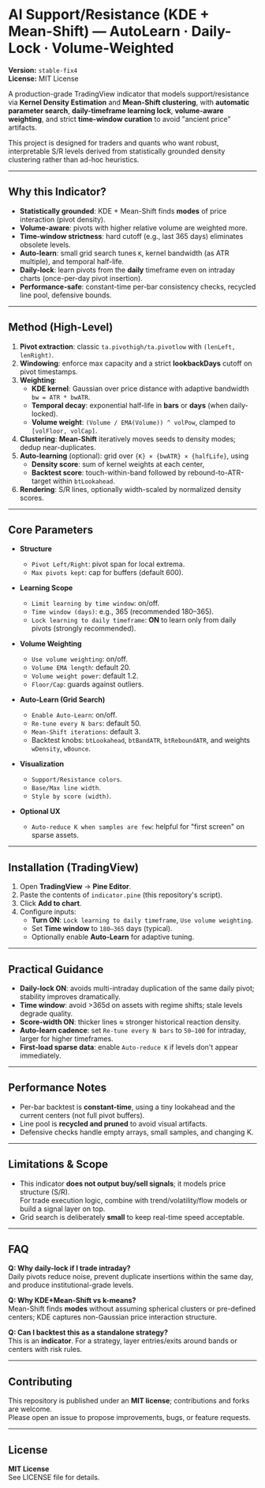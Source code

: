 # AI Support/Resistance (KDE + Mean-Shift) — AutoLearn · Daily-Lock · Volume-Weighted

**Version:** `stable-fix4`  
**License:** MIT License

A production-grade TradingView indicator that models support/resistance via **Kernel Density Estimation** and **Mean-Shift clustering**, with **automatic parameter search**, **daily-timeframe learning lock**, **volume-aware weighting**, and strict **time-window curation** to avoid "ancient price" artifacts.

This project is designed for traders and quants who want robust, interpretable S/R levels derived from statistically grounded density clustering rather than ad-hoc heuristics.

---

## Why this Indicator?

- **Statistically grounded**: KDE + Mean-Shift finds **modes** of price interaction (pivot density).
- **Volume-aware**: pivots with higher relative volume are weighted more.
- **Time-window strictness**: hard cutoff (e.g., last 365 days) eliminates obsolete levels.
- **Auto-learn**: small grid search tunes `K`, kernel bandwidth (as ATR multiple), and temporal half-life.
- **Daily-lock**: learn pivots from the **daily** timeframe even on intraday charts (once-per-day pivot insertion).
- **Performance-safe**: constant-time per-bar consistency checks, recycled line pool, defensive bounds.

---

## Method (High-Level)

1. **Pivot extraction**: classic `ta.pivothigh/ta.pivotlow` with `(lenLeft, lenRight)`.
2. **Windowing**: enforce max capacity and a strict **lookbackDays** cutoff on pivot timestamps.
3. **Weighting**:
   - **KDE kernel**: Gaussian over price distance with adaptive bandwidth `bw = ATR * bwATR`.
   - **Temporal decay**: exponential half-life in **bars** or **days** (when daily-locked).
   - **Volume weight**: `(Volume / EMA(Volume)) ^ volPow`, clamped to `[volFloor, volCap]`.
4. **Clustering**: **Mean-Shift** iteratively moves seeds to density modes; dedup near-duplicates.
5. **Auto-learning** (optional): grid over `{K} × {bwATR} × {halfLife}`, using
   - **Density score**: sum of kernel weights at each center,
   - **Backtest score**: touch-within-band followed by rebound-to-ATR-target within `btLookahead`.
6. **Rendering**: S/R lines, optionally width-scaled by normalized density scores.

---

## Core Parameters

- **Structure**
  - `Pivot Left/Right`: pivot span for local extrema.
  - `Max pivots kept`: cap for buffers (default 600).

- **Learning Scope**
  - `Limit learning by time window`: on/off.
  - `Time window (days)`: e.g., 365 (recommended 180–365).
  - `Lock learning to daily timeframe`: **ON** to learn only from daily pivots (strongly recommended).

- **Volume Weighting**
  - `Use volume weighting`: on/off.
  - `Volume EMA length`: default 20.
  - `Volume weight power`: default 1.2.
  - `Floor/Cap`: guards against outliers.

- **Auto-Learn (Grid Search)**
  - `Enable Auto-Learn`: on/off.
  - `Re-tune every N bars`: default 50.
  - `Mean-Shift iterations`: default 3.
  - Backtest knobs: `btLookahead`, `btBandATR`, `btReboundATR`, and weights `wDensity`, `wBounce`.

- **Visualization**
  - `Support/Resistance colors`.
  - `Base/Max line width`.
  - `Style by score (width)`.

- **Optional UX**
  - `Auto-reduce K when samples are few`: helpful for "first screen" on sparse assets.

---

## Installation (TradingView)

1. Open **TradingView** → **Pine Editor**.  
2. Paste the contents of `indicator.pine` (this repository's script).  
3. Click **Add to chart**.  
4. Configure inputs:
   - **Turn ON**: `Lock learning to daily timeframe`, `Use volume weighting`.
   - Set **Time window** to `180–365` days (typical).
   - Optionally enable **Auto-Learn** for adaptive tuning.

---

## Practical Guidance

- **Daily-lock ON**: avoids multi-intraday duplication of the same daily pivot; stability improves dramatically.
- **Time window**: avoid >365d on assets with regime shifts; stale levels degrade quality.
- **Score-width ON**: thicker lines ≈ stronger historical reaction density.
- **Auto-learn cadence**: set `Re-tune every N bars` to `50–100` for intraday, larger for higher timeframes.
- **First-load sparse data**: enable `Auto-reduce K` if levels don't appear immediately.

---

## Performance Notes

- Per-bar backtest is **constant-time**, using a tiny lookahead and the current centers (not full pivot buffers).
- Line pool is **recycled and pruned** to avoid visual artifacts.
- Defensive checks handle empty arrays, small samples, and changing K.

---

## Limitations & Scope

- This indicator **does not output buy/sell signals**; it models price structure (S/R).  
  For trade execution logic, combine with trend/volatility/flow models or build a signal layer on top.
- Grid search is deliberately **small** to keep real-time speed acceptable.

---

## FAQ

**Q: Why daily-lock if I trade intraday?**  
Daily pivots reduce noise, prevent duplicate insertions within the same day, and produce institutional-grade levels.

**Q: Why KDE+Mean-Shift vs k-means?**  
Mean-Shift finds **modes** without assuming spherical clusters or pre-defined centers; KDE captures non-Gaussian price interaction structure.

**Q: Can I backtest this as a standalone strategy?**  
This is an **indicator**. For a strategy, layer entries/exits around bands or centers with risk rules.

---

## Contributing

This repository is published under an **MIT license**; contributions and forks are welcome.  
Please open an issue to propose improvements, bugs, or feature requests.

---

## License

**MIT License**  
See LICENSE file for details.

